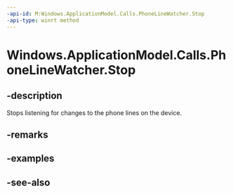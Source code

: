 ```yaml
---
-api-id: M:Windows.ApplicationModel.Calls.PhoneLineWatcher.Stop
-api-type: winrt method
---
```


<!-- Method syntax
public void Stop()
-->

# Windows.ApplicationModel.Calls.PhoneLineWatcher.Stop

## -description
Stops listening for changes to the phone lines on the device.

## -remarks

## -examples

## -see-also
